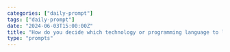 ```yaml
---
categories: ["daily-prompt"]
tags: ["daily-prompt"]
date: "2024-06-03T15:00:00Z"
title: "How do you decide which technology or programming language to learn next?"
type: "prompts"
---
```

